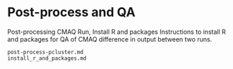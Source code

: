 # Post-process and QA

Post-processing CMAQ Run, Install R and packages 
Instructions to install R and packages for QA of CMAQ difference in output between two runs.

```{toctree}
post-process-pcluster.md
install_r_and_packages.md
```
